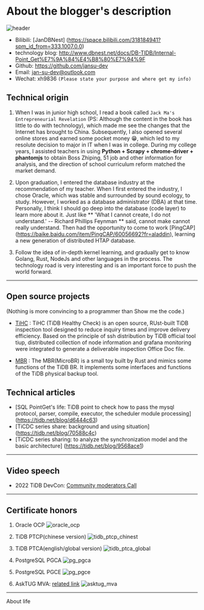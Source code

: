 # About the blogger's description



![header](./images/header.jpg)



- Bilibili: [JanDBNest] (https://space.bilibili.com/318184941?spm_id_from=333.1007.0.0)
- technology blog: http://www.dbnest.net/docs/DB-TIDB/Internal-Point_Get%E7%9A%84%E4%B8%80%E7%94%9F
- Github: https://github.com/jansu-dev
- Email: jan-su-dev@outlook.com
- Wechat: xh9836 `(Please state your purpose and where get my info)`





## Technical origin



1. When I was in junior high school, I read a book called `Jack Ma's Entrepreneurial Revelation` (PS: Although the content in the book has little to do with technology), which made me see the changes that the Internet has brought to China. Subsequently, I also opened several online stores and earned some pocket money 😁, which led to my resolute decision to major in IT when I was in college. During my college years, I assisted teachers in using **Python + Scrapy + chrome-driver + phantomjs** to obtain Boss Zhiping, 51 job and other information for analysis, and the direction of school curriculum reform matched the market demand.

2. Upon graduation, I entered the database industry at the recommendation of my teacher. When I first entered the industry, I chose Oracle, which was stable and surrounded by sound ecology, to study. However, I worked as a database administrator (DBA) at that time. Personally, I think I should go deep into the database (code layer) to learn more about it. Just like ** 'What I cannot create, I do not understand.' -- Richard Phillips Feynman ** said, cannot make cannot really understand. Then had the opportunity to come to work [PingCAP] (https://baike.baidu.com/item/PingCAP/60056692?fr=aladdin), learning a new generation of distributed HTAP database.

3. Follow the idea of in-depth kernel learning, and gradually get to know Golang, Rust, NodeJs and other languages in the process. The technology road is very interesting and is an important force to push the world forward.



---



## Open source projects

(Nothing is more convincing to a programmer than Show me the code.)



- [TiHC](https://github.com/jansu-dev/tihc) : TiHC (TiDB Healthy Check) is an open source, RUst-built TiDB inspection tool designed to reduce inquiry times and improve delivery efficiency. Based on the principle of ssh distribution by TiDB official tool tiup, distributed collection of node information and grafana monitoring were integrated to generate a deliverable inspection Office Doc file.

- [MBR](https://github.com/jansu-dev/mbr) : The MBR(MicroBR) is a small toy built by Rust and mimics some functions of the TiDB BR. It implements some interfaces and functions of the TiDB physical backup tool.



## Technical articles

- [SQL PointGet's life: TiDB point to check how to pass the mysql protocol, parser, compile, executor, the scheduler module processing] (https://tidb.net/blog/d6444c63)
- [TiCDC series share: background and using situation] (https://tidb.net/blog/70588c4c)
- [TiCDC series sharing: to analyze the synchronization model and the basic architecture] (https://tidb.net/blog/9568ace1)



---



## Video speech

- 2022 TiDB DevCon: [Community moderators Call](https://tidb.net/blog)



---



## Certificate honors

1. Oracle OCP
![oracle_ocp](./images/oracle_ocp.jpg)



2. TiDB PTCP(chinese version)
![tidb_ptcp_chinest](./images/tidb_ptcp_chinest.jpg)



3. TiDB PTCA(english/global version)
![tidb_ptca_global](./images/tidb_ptca_global.jpg)



4. PostgreSQL PGCA
![pg_pgca](./images/pg_pgca.jpg)



5. PostgreSQL PGCE
![pg_pgce](./images/pg_pgce.jpg)



6. AskTUG MVA: [related link](https://asktug.com/t/topic/273501)
![asktug_mva](./images/asktug_mva.jpg)



---



About life